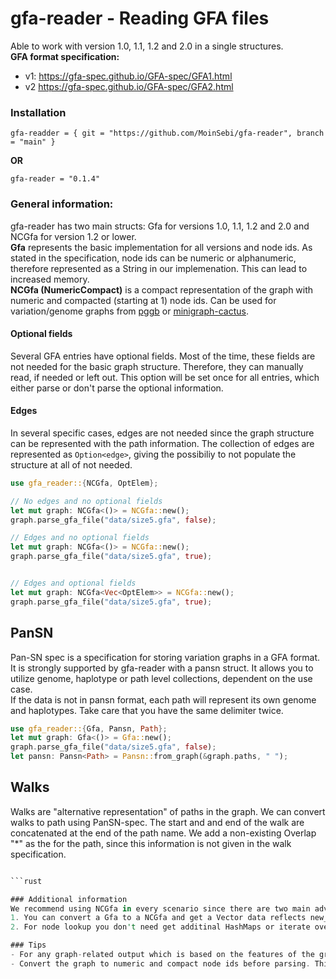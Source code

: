 # gfa-reader - Reading GFA files

Able to work with version  1.0, 1.1, 1.2 and 2.0 in a single structures.   
**GFA format specification:**
- v1: https://gfa-spec.github.io/GFA-spec/GFA1.html
- v2 https://gfa-spec.github.io/GFA-spec/GFA2.html


### Installation
```
gfa-readder = { git = "https://github.com/MoinSebi/gfa-reader", branch = "main" }
```
**OR** 
```
gfa-reader = "0.1.4"
```
### General information:
gfa-reader has two main structs: Gfa for versions 1.0, 1.1, 1.2 and 2.0 and NCGfa for version 1.2 or lower.   
**Gfa** represents the basic implementation for all versions and node ids. As stated in the specification, node ids can be numeric or alphanumeric, therefore represented as a String in our implemenation. This can lead to increased memory.  
**NCGfa (NumericCompact)** is a compact representation of the graph with 
numeric and compacted (starting at 1) node ids. Can be used for variation/genome graphs from [pggb](https://github.com/pangenome/pggb) or [minigraph-cactus](https://github.com/ComparativeGenomicsToolkit/cactus/blob/master/doc/pangenome.md).

#### Optional fields
Several GFA entries have optional fields. Most of the time, these fields are 
not needed for the basic graph structure. Therefore, they can manually read, if needed or left out.
This option will be set once for all entries, which either parse or don't parse the optional information.

#### Edges
In several specific cases, edges are not needed since the graph structure can be represented with the path information. The collection of edges are represented as `Option<edge>`, giving the possibiliy to not populate the structure at all of not needed. 

```rust
use gfa_reader::{NCGfa, OptElem};

// No edges and no optional fields
let mut graph: NCGfa<()> = NCGfa::new();
graph.parse_gfa_file("data/size5.gfa", false);

// Edges and no optional fields
let mut graph: NCGfa<()> = NCGfa::new();
graph.parse_gfa_file("data/size5.gfa", true);


// Edges and optional fields
let mut graph: NCGfa<Vec<OptElem>> = NCGfa::new();
graph.parse_gfa_file("data/size5.gfa", true);
```
## PanSN
Pan-SN spec is a specification for storing variation graphs in a GFA format. It is strongly supported by gfa-reader with a pansn struct. It allows you to utilize genome, haplotype or path level collections, dependent on the use case.  
If the data is not in pansn format, each path will represent its own genome and haplotypes. Take care that you have the same delimiter twice. 

```rust
use gfa_reader::{Gfa, Pansn, Path};
let mut graph: Gfa<()> = Gfa::new();
graph.parse_gfa_file("data/size5.gfa", false);
let pansn: Pansn<Path> = Pansn::from_graph(&graph.paths, " ");

```

## Walks
Walks are "alternative representation" of paths in the graph. We can convert walks to path using PanSN-spec. The start and and end of the walk are concatenated at the end of the path name. We add a non-existing Overlap "*" as the for the path, since this information is not given in the walk specification. 


```rust 

```rust

### Additional information
We recommend using NCGfa in every scenario since there are two main advantages:
1. You can convert a Gfa to a NCGfa and get a Vector data reflects new_id (usize) -> old_id (string)
2. For node lookup you don't need get additinal HashMaps or iterate over the whole vector, you can just take the node id minus 1 look it up directly in the vector. 

### Tips
- For any graph-related output which is based on the features of the graph, don't forget to re-convert node id in order they fit to the input graph structure.
- Convert the graph to numeric and compact node ids before parsing. This saves time for parsing and makes computation faster.


